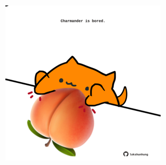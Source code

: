 <!-- built at 13/08/2023, 21:00:42 UTC -->
<p align="center">
  <img width="500" height="500" src="./ReadmeImage.svg">
</p>
